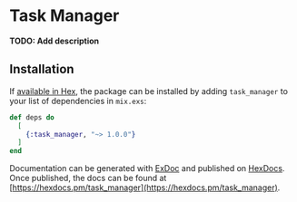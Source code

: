 # Task Manager

**TODO: Add description**

## Installation

If [available in Hex](https://hex.pm/docs/publish), the package can be installed
by adding `task_manager` to your list of dependencies in `mix.exs`:

```elixir
def deps do
  [
    {:task_manager, "~> 1.0.0"}
  ]
end
```

Documentation can be generated with [ExDoc](https://github.com/elixir-lang/ex_doc)
and published on [HexDocs](https://hexdocs.pm). Once published, the docs can
be found at [https://hexdocs.pm/task_manager](https://hexdocs.pm/task_manager).
